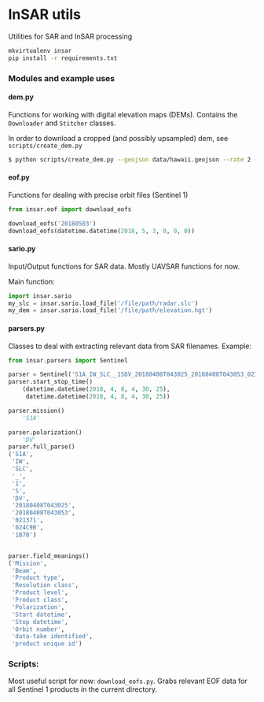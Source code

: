 # InSAR utils

Utilities for SAR and InSAR processing

```bash
mkvirtualenv insar
pip install -r requirements.txt
```


### Modules and example uses

#### dem.py
Functions for working with digital elevation maps (DEMs).
Contains the `Downloader` and `Stitcher` classes.

In order to download a cropped (and possibly upsampled) dem,
see `scripts/create_dem.py`


```bash
$ python scripts/create_dem.py --geojson data/hawaii.geojson --rate 2 --output elevation.dem
```


#### eof.py

Functions for dealing with precise orbit files (Sentinel 1)

```python
from insar.eof import download_eofs

download_eofs('20180503')
download_eofs(datetime.datetime(2018, 5, 3, 0, 0, 0))
```

#### sario.py

Input/Output functions for SAR data.
Mostly UAVSAR functions for now.

Main function: 

```python
import insar.sario
my_slc = insar.sario.load_file('/file/path/radar.slc')
my_dem = insar.sario.load_file('/file/path/elevation.hgt')
```



#### parsers.py

Classes to deal with extracting relevant data from SAR filenames.
Example:

```python
from insar.parsers import Sentinel

parser = Sentinel('S1A_IW_SLC__1SDV_20180408T043025_20180408T043053_021371_024C9B_1B70.zip')
parser.start_stop_time()
    (datetime.datetime(2018, 4, 8, 4, 30, 25),
     datetime.datetime(2018, 4, 8, 4, 30, 25))

parser.mission()
    'S1A'

parser.polarization()
    'DV'
parser.full_parse()
('S1A',
 'IW',
 'SLC',
 '_',
 '1',
 'S',
 'DV',
 '20180408T043025',
 '20180408T043053',
 '021371',
 '024C9B',
 '1B70')


parser.field_meanings()
('Mission',
 'Beam',
 'Product type',
 'Resolution class',
 'Product level',
 'Product class',
 'Polarization',
 'Start datetime',
 'Stop datetime',
 'Orbit number',
 'data-take identified',
 'product unique id')

```


### Scripts:

Most useful script for now: `download_eofs.py`.
Grabs relevant EOF data for all Sentinel 1 products in the current directory.
